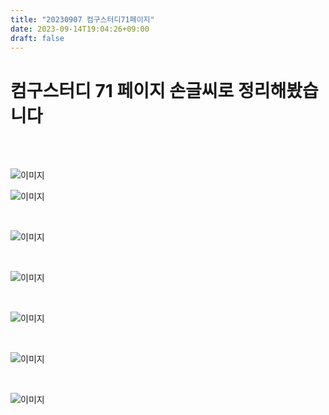 ```yaml
---
title: "20230907 컴구스터디71페이지"
date: 2023-09-14T19:04:26+09:00
draft: false
---
```


# 컴구스터디 71 페이지 손글씨로 정리해봤습니다

<br>
<br>

![이미지](../img/230914-01.jpg)
<br>

![이미지](../img/230914-02.jpg)

<br>

![이미지](../img/230914-03.jpg)

<br>

![이미지](../img/230914-04.jpg)

<br>

![이미지](../img/230914-05.jpg)

<br>

![이미지](../img/230914-06.jpg)

<br>

![이미지](../img/230914-07.jpg)

<br>




